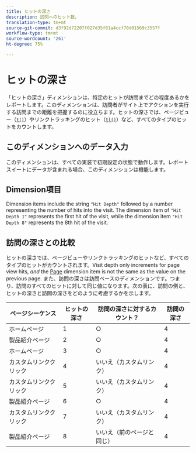 ```yaml
---
title: ヒットの深さ
description: 訪問へのヒット数。
translation-type: tm+mt
source-git-commit: d3f92d72207f027d35f81a4ccf70d01569c3557f
workflow-type: tm+mt
source-wordcount: '261'
ht-degree: 75%

---
```



# ヒットの深さ

「ヒットの深さ」ディメンションは、特定のヒットが訪問までどの程度あるかをレポートします。このディメンションは、訪問者がサイト上でアクションを実行する訪問までの距離を把握するのに役立ちます。ヒットの深さでは、ページビュー（[`t()`](/help/implement/vars/functions/t-method.md)）やリンクトラッキングのヒット（[`tl()`](/help/implement/vars/functions/tl-method.md)）など、すべてのタイプのヒットをカウントします。

## このディメンションへのデータ入力

このディメンションは、すべての実装で初期設定の状態で動作します。レポートスイートにデータが含まれる場合、このディメンションは機能します。

## Dimension項目

Dimension items include the string `"Hit Depth"` followed by a number representing the number of hits into the visit. The dimension item of `"Hit Depth 1"` represents the first hit of the visit, while the dimension item `"Hit Depth 8"` represents the 8th hit of the visit.

## 訪問の深さとの比較

ヒットの深さでは、ページビューやリンクトラッキングのヒットなど、すべてのタイプのヒットがカウントされます。Visit depth only increments for page view hits, _and_ the [Page](page.md) dimension item is not the same as the value on the previous page. また、訪問の深さは訪問ベースのディメンションです。つまり、訪問のすべてのヒットに対して同じ値になります。次の表に、訪問の例と、ヒットの深さと訪問の深さをどのように考慮するかを示します。

| ページシーケンス | ヒットの深さ | 訪問の深さに対するカウント？ | 訪問の深さ |
| --- | --- | --- | --- |
| ホームページ | 1 | ○ | 4 |
| 製品紹介ページ | 2 | ○ | 4 |
| ホームページ | 3 | ○ | 4 |
| カスタムリンククリック | 4 | いいえ（カスタムリンク） | 4 |
| カスタムリンククリック | 5 | いいえ（カスタムリンク） | 4 |
| 製品紹介ページ | 6 | ○ | 4 |
| カスタムリンククリック | 7 | いいえ（カスタムリンク） | 4 |
| 製品紹介ページ | 8 | いいえ（前のページと同じ） | 4 |
